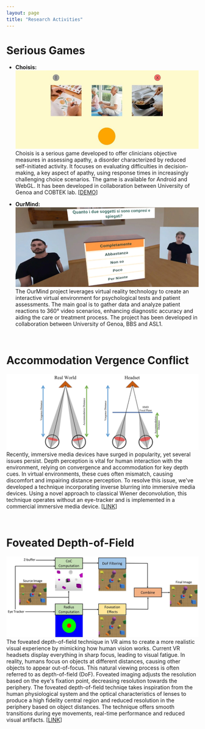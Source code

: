 ```yaml
---
layout: page
title: "Research Activities"
---
```


# Serious Games
- **Choisis:**
![alt text](assets/Choisis.jpg)
Choisis is a serious game developed to offer clinicians objective measures in assessing apathy, a disorder characterized by reduced self-initiated activity. It focuses on evaluating difficulties in decision-making, a key aspect of apathy, using response times in increasingly challenging choice scenarios. The game is available for Android and WebGL. It has been developed in collaboration between University of Genoa and COBTEK lab. [[DEMO](https://razeenhussain.itch.io/choisis)]

- **OurMind:**
![alt text](assets/OurMind.jpg)
The OurMind project leverages virtual reality technology to create an interactive virtual environment for psychological tests and patient assessments. The main goal is to gather data and analyze patient reactions to 360° video scenarios, enhancing diagnostic accuracy and aiding the care or treatment process. The project has been developed in collaboration between University of Genoa, BBS and ASL1. 

<br>

# Accommodation Vergence Conflict
![alt text](assets/VAC.jpg)
Recently, immersive media devices have surged in popularity, yet several issues persist. Depth perception is vital for human interaction with the environment, relying on convergence and accommodation for key depth cues. In virtual environments, these cues often mismatch, causing discomfort and impairing distance perception. To resolve this issue, we've developed a technique incorporating inverse blurring into immersive media devices. Using a novel approach to classical Wiener deconvolution, this technique operates without an eye-tracker and is implemented in a commercial immersive media device. [[LINK](https://ieeexplore.ieee.org/stamp/stamp.jsp?tp=&arnumber=10315149)]

<br>

# Foveated Depth-of-Field
![alt text](assets/FoveatedDoF.jpg)
The foveated depth-of-field technique in VR aims to create a more realistic visual experience by mimicking how human vision works. Current VR headsets display everything in sharp focus, leading to visual fatigue. In reality, humans focus on objects at different distances, causing other objects to appear out-of-focus. This natural viewing process is often referred to as depth-of-field (DoF). Foveated imaging adjusts the resolution based on the eye's fixation point, decreasing resolution towards the periphery. The foveated depth-of-field techniqe takes inspiration from the human physiological system and the optical characteristics of lenses to produce a high fidelity central region and reduced resolution in the periphery based on object distances. The technique offers smooth transitions during eye movements, real-time performance and reduced visual artifacts. [[LINK](https://github.com/RazeenHussain/FoveatedDoF_VR)]
